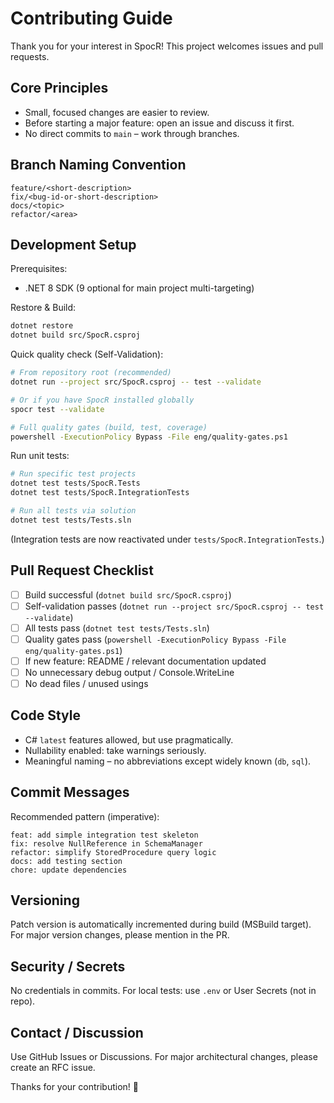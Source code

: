 # Contributing Guide

Thank you for your interest in SpocR! This project welcomes issues and pull requests.

## Core Principles

- Small, focused changes are easier to review.
- Before starting a major feature: open an issue and discuss it first.
- No direct commits to `main` – work through branches.

## Branch Naming Convention

```
feature/<short-description>
fix/<bug-id-or-short-description>
docs/<topic>
refactor/<area>
```

## Development Setup

Prerequisites:

- .NET 8 SDK (9 optional for main project multi-targeting)

Restore & Build:

```bash
dotnet restore
dotnet build src/SpocR.csproj
```

Quick quality check (Self-Validation):

```bash
# From repository root (recommended)
dotnet run --project src/SpocR.csproj -- test --validate

# Or if you have SpocR installed globally
spocr test --validate

# Full quality gates (build, test, coverage)
powershell -ExecutionPolicy Bypass -File eng/quality-gates.ps1
```

Run unit tests:

```bash
# Run specific test projects
dotnet test tests/SpocR.Tests
dotnet test tests/SpocR.IntegrationTests

# Run all tests via solution
dotnet test tests/Tests.sln
```

(Integration tests are now reactivated under `tests/SpocR.IntegrationTests`.)

## Pull Request Checklist

- [ ] Build successful (`dotnet build src/SpocR.csproj`)
- [ ] Self-validation passes (`dotnet run --project src/SpocR.csproj -- test --validate`)
- [ ] All tests pass (`dotnet test tests/Tests.sln`)
- [ ] Quality gates pass (`powershell -ExecutionPolicy Bypass -File eng/quality-gates.ps1`)
- [ ] If new feature: README / relevant documentation updated
- [ ] No unnecessary debug output / Console.WriteLine
- [ ] No dead files / unused usings

## Code Style

- C# `latest` features allowed, but use pragmatically.
- Nullability enabled: take warnings seriously.
- Meaningful naming – no abbreviations except widely known (`db`, `sql`).

## Commit Messages

Recommended pattern (imperative):

```
feat: add simple integration test skeleton
fix: resolve NullReference in SchemaManager
refactor: simplify StoredProcedure query logic
docs: add testing section
chore: update dependencies
```

## Versioning

Patch version is automatically incremented during build (MSBuild target). For major version changes, please mention in the PR.

## Security / Secrets

No credentials in commits. For local tests: use `.env` or User Secrets (not in repo).

## Contact / Discussion

Use GitHub Issues or Discussions. For major architectural changes, please create an RFC issue.

Thanks for your contribution! 🙌
